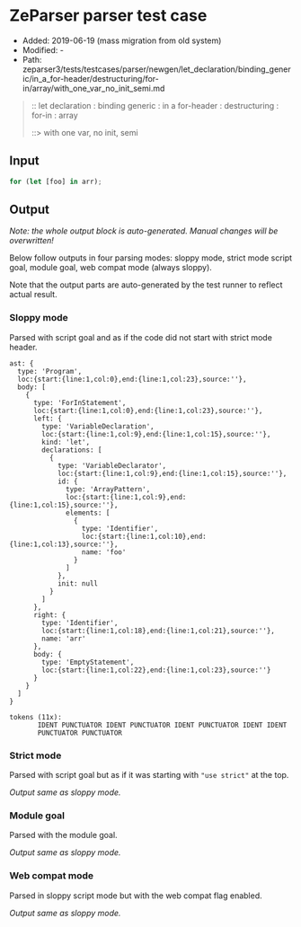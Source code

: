 # ZeParser parser test case

- Added: 2019-06-19 (mass migration from old system)
- Modified: -
- Path: zeparser3/tests/testcases/parser/newgen/let_declaration/binding_generic/in_a_for-header/destructuring/for-in/array/with_one_var_no_init_semi.md

> :: let declaration : binding generic : in a for-header : destructuring : for-in : array
>
> ::> with one var, no init, semi

## Input

`````js
for (let [foo] in arr);
`````

## Output

_Note: the whole output block is auto-generated. Manual changes will be overwritten!_

Below follow outputs in four parsing modes: sloppy mode, strict mode script goal, module goal, web compat mode (always sloppy).

Note that the output parts are auto-generated by the test runner to reflect actual result.

### Sloppy mode

Parsed with script goal and as if the code did not start with strict mode header.

`````
ast: {
  type: 'Program',
  loc:{start:{line:1,col:0},end:{line:1,col:23},source:''},
  body: [
    {
      type: 'ForInStatement',
      loc:{start:{line:1,col:0},end:{line:1,col:23},source:''},
      left: {
        type: 'VariableDeclaration',
        loc:{start:{line:1,col:9},end:{line:1,col:15},source:''},
        kind: 'let',
        declarations: [
          {
            type: 'VariableDeclarator',
            loc:{start:{line:1,col:9},end:{line:1,col:15},source:''},
            id: {
              type: 'ArrayPattern',
              loc:{start:{line:1,col:9},end:{line:1,col:15},source:''},
              elements: [
                {
                  type: 'Identifier',
                  loc:{start:{line:1,col:10},end:{line:1,col:13},source:''},
                  name: 'foo'
                }
              ]
            },
            init: null
          }
        ]
      },
      right: {
        type: 'Identifier',
        loc:{start:{line:1,col:18},end:{line:1,col:21},source:''},
        name: 'arr'
      },
      body: {
        type: 'EmptyStatement',
        loc:{start:{line:1,col:22},end:{line:1,col:23},source:''}
      }
    }
  ]
}

tokens (11x):
       IDENT PUNCTUATOR IDENT PUNCTUATOR IDENT PUNCTUATOR IDENT IDENT
       PUNCTUATOR PUNCTUATOR
`````

### Strict mode

Parsed with script goal but as if it was starting with `"use strict"` at the top.

_Output same as sloppy mode._

### Module goal

Parsed with the module goal.

_Output same as sloppy mode._

### Web compat mode

Parsed in sloppy script mode but with the web compat flag enabled.

_Output same as sloppy mode._

